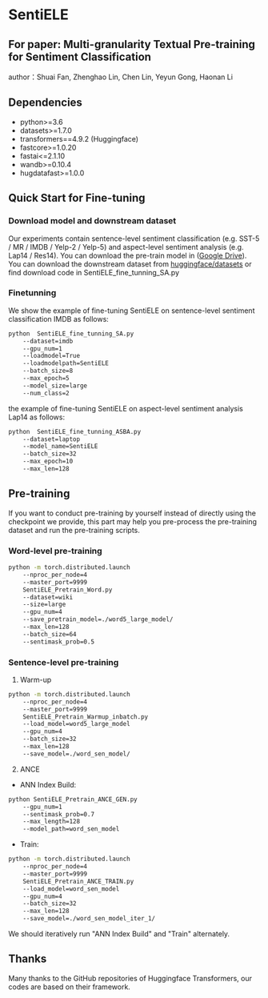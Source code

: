 # SentiELE
## For paper: Multi-granularity Textual Pre-training for Sentiment Classification
author：Shuai Fan, Zhenghao Lin, Chen Lin, Yeyun Gong, Haonan Li
## Dependencies
- python>=3.6
- datasets>=1.7.0
- transformers==4.9.2 (Huggingface)
- fastcore>=1.0.20
- fastai<=2.1.10
- wandb>=0.10.4
- hugdatafast>=1.0.0

## Quick Start for Fine-tuning

### Download model and downstream dataset
Our experiments contain sentence-level sentiment classification (e.g. SST-5 / MR / IMDB / Yelp-2 / Yelp-5) and aspect-level sentiment analysis (e.g. Lap14 / Res14). 
You can download the pre-train model in ([Google Drive](https://drive.google.com/drive/folders/1Azx30v2TdenuziOZB_ob3UfniO0yoLqa?usp=sharing)). 
You can download the downstream dataset from [huggingface/datasets](https://github.com/huggingface/datasets) or find download code in SentiELE_fine_tunning_SA.py

### Finetunning  
We show the example of fine-tuning SentiELE on sentence-level sentiment classification IMDB as follows:
```bash
python  SentiELE_fine_tunning_SA.py
	--dataset=imdb 
	--gpu_num=1 
	--loadmodel=True 
	--loadmodelpath=SentiELE 
	--batch_size=8 
	--max_epoch=5 
	--model_size=large 
	--num_class=2
```
the example of fine-tuning SentiELE on aspect-level sentiment analysis Lap14 as follows:
```bash
python  SentiELE_fine_tunning_ASBA.py
	--dataset=laptop 
	--model_name=SentiELE 
	--batch_size=32
	--max_epoch=10 
	--max_len=128 
```
## Pre-training
If you want to conduct pre-training by yourself instead of directly using the checkpoint we provide, this part may help you pre-process the pre-training dataset and run the pre-training scripts.

### Word-level pre-training

```bash
python -m torch.distributed.launch 
	--nproc_per_node=4 
	--master_port=9999 
	SentiELE_Pretrain_Word.py 
	--dataset=wiki 
	--size=large 
	--gpu_num=4 
	--save_pretrain_model=./word5_large_model/ 
	--max_len=128 
	--batch_size=64 
	--sentimask_prob=0.5
```
### Sentence-level pre-training
1. Warm-up
```bash
python -m torch.distributed.launch 
	--nproc_per_node=4 
	--master_port=9999
	SentiELE_Pretrain_Warmup_inbatch.py
	--load_model=word5_large_model
	--gpu_num=4
	--batch_size=32
	--max_len=128
	--save_model=./word_sen_model/ 
```
2. ANCE
- ANN Index Build:
```bash
python SentiELE_Pretrain_ANCE_GEN.py
	--gpu_num=1 
	--sentimask_prob=0.7 
	--max_length=128 
	--model_path=word_sen_model 
```
- Train:
```bash
python -m torch.distributed.launch 
	--nproc_per_node=4 
	--master_port=9999
	SentiELE_Pretrain_ANCE_TRAIN.py
	--load_model=word_sen_model
	--gpu_num=4
	--batch_size=32
	--max_len=128
	--save_model=./word_sen_model_iter_1/ 
```
We should iteratively run "ANN Index Build" and "Train" alternately.


## Thanks
Many thanks to the GitHub repositories of Huggingface Transformers, our codes are based on their framework.
